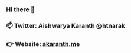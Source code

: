 ### Hi there 👋
### 📫 Twitter: Aishwarya Karanth @htnarak
### 👉 Website: [akaranth.me](http://akaranth.me)

<!--
**AishwaryaKaranth/AishwaryaKaranth** is a ✨ _special_ ✨ repository because its `README.md` (this file) appears on your GitHub profile.

Here are some ideas to get you started:

- 🔭 I’m currently working on ...
- 🌱 I’m currently learning ...
- 👯 I’m looking to collaborate on ...
- 🤔 I’m looking for help with ...
- 💬 Ask me about ...
- 📫 How to reach me: ...
- 😄 Pronouns: ...
- ⚡ Fun fact: ...
-->
